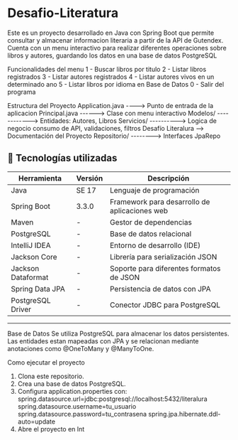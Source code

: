 # Desafio-Literatura
Este es un proyecto desarrollado en Java con Spring Boot que permite consultar y almacenar informacion
literaria a partir de la API de Gutendex. Cuenta con un menu interactivo para realizar diferentes operaciones sobre libros y autores, guardando los datos en una base de datos PostgreSQL

Funcionalidades del menu
1 - Buscar libros por titulo
2 - Listar libros registrados
3 - Listar autores registrados
4 - Listar autores vivos en un determinado ano
5 - Listar libros por idioma en Base de Datos
0 - Salir del programa

Estructura del Proyecto
Application.java ---->  Punto de entrada de la aplicacion
Principal.java ------>  Clase con menu interactivo
Modelos/ ------------>  Entidades: Autores, Libros
Servicios/ ---------->  Logica de negocio   consumo de API, validaciones, filtros
Desafío Literalura -->  Documentación del Proyecto
Repositorio/ -------->  Interfaces JpaRepo

## 🧪 Tecnologías utilizadas

| Herramienta         | Versión         | Descripción                                   |
|---------------------|-----------------|-----------------------------------------------|
| Java                | SE 17           | Lenguaje de programación                      |
| Spring Boot         | 3.3.0           | Framework para desarrollo de aplicaciones web |
| Maven               | -               | Gestor de dependencias                        |
| PostgreSQL          | -               | Base de datos relacional                      |
| IntelliJ IDEA       | -               | Entorno de desarrollo (IDE)                   |
| Jackson Core        | -               | Librería para serialización JSON              |
| Jackson Dataformat  | -               | Soporte para diferentes formatos de JSON      |
| Spring Data JPA     | -               | Persistencia de datos con JPA                 |
| PostgreSQL Driver   | -               | Conector JDBC para PostgreSQL                 |
-----------------------------------------------------------------------------------------

Base de Datos
Se utiliza PostgreSQL para almacenar los datos persistentes. Las entidades estan mapeadas con JPA y se
relacionan mediante anotaciones como @OneToMany y @ManyToOne.

Como ejecutar el proyecto
1. Clona este repositorio.
2. Crea una base de datos PostgreSQL.
3. Configura application.properties con:
 spring.datasource.url=jdbc:postgresql://localhost:5432/literalura
 spring.datasource.username=tu_usuario
 spring.datasource.password=tu_contrasena
 spring.jpa.hibernate.ddl-auto=update
4. Abre el proyecto en Int

